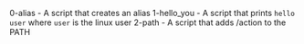 0-alias - A script that creates an alias
1-hello_you - A script that prints `hello user` where `user` is the linux user
2-path - A script that adds /action to the PATH
